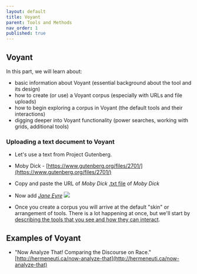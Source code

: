 ```yaml
---
layout: default
title: Voyant
parent: Tools and Methods
nav_order: 1
published: true
---
```

## Voyant

In this part, we will learn about:

- basic information about Voyant (essential background about the tool and its design)
- how to create (or use) a Voyant corpus (especially with URLs and file uploads)
- how to begin exploring a corpus in Voyant (the default tools and their interactions)
- digging deeper into Voyant functionality (power searches, working with grids, additional tools)

### Uploading a text document to Voyant

- Let's use a text from Project Gutenberg.  
- Moby Dick - [https://www.gutenberg.org/files/2701/](https://www.gutenberg.org/files/2701/)
- Copy and paste the URL of _Moby Dick_ [.txt file](https://www.gutenberg.org/files/2701/) of _Moby Dick_

- Now add [_Jane Eyre_](https://www.gutenberg.org/files/1260/)
![]({{site.baseurl}}/content/voyant.PNG)

- Once you create a corpus you will arrive at the default "skin" or arrangement of tools. There is a lot happening at once, but we'll start by [describing the tools that you see and how they can interact](https://voyant-tools.org/?corpus=ee5cd6f93a86c993596bffdf88a89cb9).


## Examples of Voyant

- "Now Analyze That! Comparing the Discourse on Race." [http://hermeneuti.ca/now-analyze-that](http://hermeneuti.ca/now-analyze-that)
